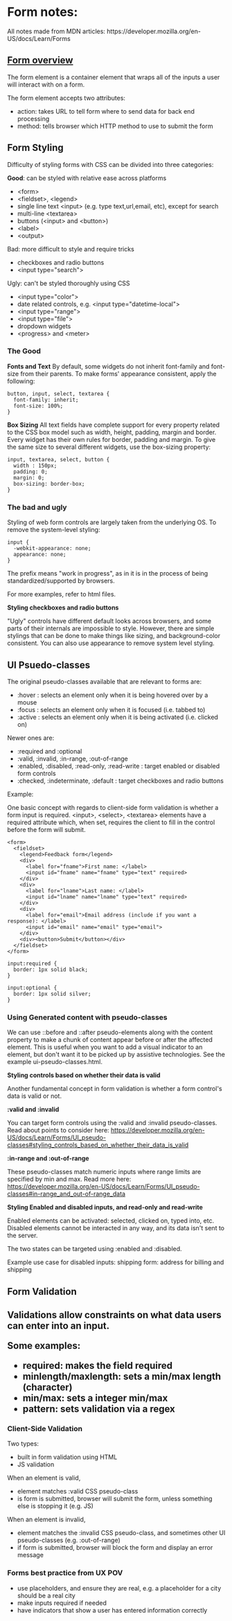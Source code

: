<h1> Form notes: </h1>
All notes made from MDN articles: https://developer.mozilla.org/en-US/docs/Learn/Forms


<h2><u> Form overview </u></h2>

The form element is a container element that wraps all of the inputs a user will interact with on a form.

The form element accepts two attributes:
- action: takes URL to tell form where to send data for back end processing
- method: tells browser which HTTP method to use to submit the form

<h2>Form Styling</h2>

Difficulty of styling forms with CSS can be divided into three categories:

<b>Good</b>: can be styled with relative ease across platforms
- \<form>
- \<fieldset>, \<legend>
- single line text \<input> (e.g. type text,url,email, etc), except for search
- multi-line \<textarea>
- buttons (\<input> and \<button>)
- \<label>
- \<output>

Bad: more difficult to style and require tricks
- checkboxes and radio buttons
- \<input type="search">

Ugly: can't be styled thoroughly using CSS
- \<input type="color">
- date related controls, e.g. \<input type="datetime-local">
- \<input type="range">
- \<input type="file">
- dropdown widgets
- \<progress> and \<meter>

<h3> The Good </h3>

<b>Fonts and Text</b>
By default, some widgets do not inherit font-family and font-size from their parents. To make forms' appearance consistent, apply the following:

```
button, input, select, textarea {
  font-family: inherit;
  font-size: 100%;
}
```
<b>Box Sizing</b>
All text fields have complete support for every property related to the CSS box model such as width, height, padding, margin and border. Every widget has their own rules for border, padding and margin. To give the same size to several different widgets, use the box-sizing property:

```
input, textarea, select, button {
  width : 150px;
  padding: 0;
  margin: 0;
  box-sizing: border-box;
}
```

<h3> The bad and ugly </h3>
Styling of web form controls are largely taken from the underlying OS. To remove the system-level styling:

```
input {
  -webkit-appearance: none;
  appearance: none;
}
```
The prefix means "work in progress", as in it is in the process of being standardized/supported by browsers.

For more examples, refer to html files.

<b>Styling checkboxes and radio buttons</b>

"Ugly" controls have different default looks across browsers, and some parts of their internals are impossible to style. However, there are simple stylings that can be done to make things like sizing, and background-color consistent. You can also use appearance to remove system level styling.

<h2>UI Psuedo-classes</h2>

The original pseudo-classes available that are relevant to forms are:
- :hover : selects an element only when it is being hovered over by a mouse
- :focus : selects an element only when it is focused (i.e. tabbed to)
- :active : selects an element only when it is being activated (i.e. clicked on)

Newer ones are:
- :required and :optional
- :valid, :invalid, :in-range, :out-of-range
- :enabled, :disabled, :read-only, :read-write : target enabled or disabled form controls
- :checked, :indeterminate, :default : target checkboxes and radio buttons

Example:

One basic concept with regards to client-side form validation is whether a form input is required.
\<input>, \<select>, \<textarea> elements have a required attribute which, when set, requires the client to fill in the control before the form will submit.

```
<form>
  <fieldset>
    <legend>Feedback form</legend>
    <div>
      <label for="fname">First name: </label>
      <input id="fname" name="fname" type="text" required>
    </div>
    <div>
      <label for="lname">Last name: </label>
      <input id="lname" name="lname" type="text" required>
    </div>
    <div>
      <label for="email">Email address (include if you want a response): </label>
      <input id="email" name="email" type="email">
    </div>
    <div><button>Submit</button></div>
  </fieldset>
</form>
```
```
input:required {
  border: 1px solid black;
}

input:optional {
  border: 1px solid silver;
} 
```

<h3> Using Generated content with pseudo-classes </h3>

We can use ::before and ::after pseudo-elements along with the content property to make a chunk of content appear before or after the affected element. This is useful when you want to add a visual indicator to an element, but don't want it to be picked up by assistive technologies.
See the example ui-pseudo-classes.html.


<b> Styling controls based on whether their data is valid </b>

Another fundamental concept in form validation is whether a form control's data is valid or not.

<b>:valid and :invalid</b>

You can target form controls using the :valid and :invalid pseudo-classes.
Read about points to consider here: https://developer.mozilla.org/en-US/docs/Learn/Forms/UI_pseudo-classes#styling_controls_based_on_whether_their_data_is_valid

<b>:in-range and :out-of-range</b>

These pseudo-classes match numeric inputs where range limits are specified by min and max.
Read more here: https://developer.mozilla.org/en-US/docs/Learn/Forms/UI_pseudo-classes#in-range_and_out-of-range_data


<b> Styling Enabled and disabled inputs, and read-only and read-write </b>

Enabled elements can be activated: selected, clicked on, typed into, etc. Disabled elements cannot be interacted in any way, and its data isn't sent to the server.

The two states can be targeted using :enabled and :disabled.

Example use case for disabled inputs: shipping form: address for billing and shipping

<h2>Form Validation <h2>

Validations allow constraints on what data users can enter into an input.

Some examples:
- required: makes the field required
- minlength/maxlength: sets a min/max length (character)
- min/max: sets a integer min/max
- pattern: sets validation via a regex

<h3>Client-Side Validation</h3>

Two types:
- built in form validation using HTML
- JS validation

When an element is valid,
- element matches :valid CSS pseudo-class
- is form is submitted, browser will submit the form, unless something else is stopping it (e.g. JS)

When an element is invalid,
- element matches the :invalid CSS pseudo-class, and sometimes other UI pseudo-classes (e.g. :out-of-range)
- if form is submitted, browser will block the form and display an error message

<h3>Forms best practice from UX POV </h3>

- use placeholders, and ensure they are real, e.g. a placeholder for a city should be a real city
- make inputs required if needed
- have indicators that show a user has entered information correctly
